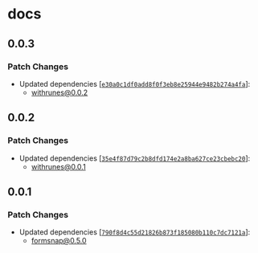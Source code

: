 # docs

## 0.0.3

### Patch Changes

- Updated dependencies [[`e30a0c1df0add8f0f3eb8e25944e9482b274a4fa`](https://github.com/svecosystem/withrunes/commit/e30a0c1df0add8f0f3eb8e25944e9482b274a4fa)]:
  - withrunes@0.0.2

## 0.0.2

### Patch Changes

- Updated dependencies [[`35e4f87d79c2b8dfd174e2a8ba627ce23cbebc20`](https://github.com/svecosystem/withrunes/commit/35e4f87d79c2b8dfd174e2a8ba627ce23cbebc20)]:
  - withrunes@0.0.1

## 0.0.1

### Patch Changes

- Updated dependencies [[`790f8d4c55d21826b873f185080b110c7dc7121a`](https://github.com/huntabyte/formsnap/commit/790f8d4c55d21826b873f185080b110c7dc7121a)]:
  - formsnap@0.5.0
